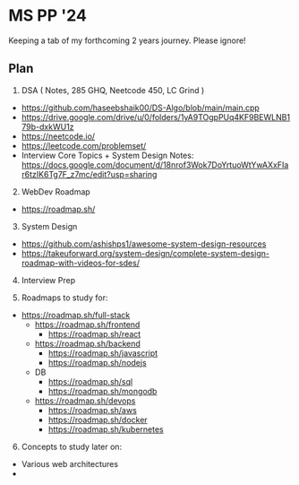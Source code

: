 # MS PP '24

Keeping a tab of my forthcoming 2 years journey. Please ignore!

## Plan

1) DSA ( Notes, 285 GHQ, Neetcode 450, LC Grind )

- <https://github.com/haseebshaik00/DS-Algo/blob/main/main.cpp>
- <https://drive.google.com/drive/u/0/folders/1yA9TOgpPUq4KF9BEWLNB179b-dxkWU1z>
- <https://neetcode.io/>
- <https://leetcode.com/problemset/>
- Interview Core Topics + System Design Notes: https://docs.google.com/document/d/18nrof3Wok7DoYrtuoWtYwAXxFIar6tzIK6Tg7F_z7mc/edit?usp=sharing 

2) WebDev Roadmap

- <https://roadmap.sh/>

3) System Design

- <https://github.com/ashishps1/awesome-system-design-resources>
- <https://takeuforward.org/system-design/complete-system-design-roadmap-with-videos-for-sdes/>

4) Interview Prep

5) Roadmaps to study for:

- <https://roadmap.sh/full-stack>
  - <https://roadmap.sh/frontend>
    - <https://roadmap.sh/react>
  - <https://roadmap.sh/backend>
    - <https://roadmap.sh/javascript>
    - <https://roadmap.sh/nodejs>
  - DB
    - <https://roadmap.sh/sql>
    - <https://roadmap.sh/mongodb>
  - <https://roadmap.sh/devops>
    - <https://roadmap.sh/aws>
    - <https://roadmap.sh/docker>
    - <https://roadmap.sh/kubernetes>

6) Concepts to study later on:

- Various web architectures
- 